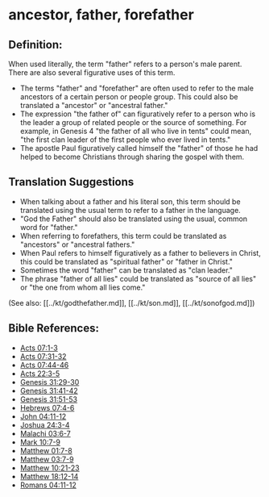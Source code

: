 # ancestor, father, forefather #

## Definition: ##

When used literally, the term "father" refers to a person's male parent. There are also several figurative uses of this term.

* The terms "father" and "forefather" are often used to refer to the male ancestors of a certain person or people group. This could also be translated a "ancestor" or "ancestral father."
* The expression "the father of" can figuratively refer to a person who is the leader a group of related people or the source of something. For example, in Genesis 4 "the father of all who live in tents" could mean, "the first clan leader of the first people who ever lived in tents."
* The apostle Paul figuratively called himself the "father" of those he had helped to become Christians through sharing the gospel with them. 

## Translation Suggestions ##

* When talking about a father and his literal son, this term should be translated using the usual term to refer to a father in the language.
* "God the Father" should also be translated using the usual, common word for "father."
* When referring to forefathers, this term could be translated as "ancestors" or "ancestral fathers."
* When Paul refers to himself figuratively as a father to believers in Christ, this could be translated as "spiritual father" or "father in Christ."
* Sometimes the word "father" can be translated as "clan leader."
* The phrase "father of all lies" could be translated as "source of all lies" or "the one from whom all lies come."

(See also: [[../kt/godthefather.md]], [[../kt/son.md]], [[../kt/sonofgod.md]])

## Bible References: ##

* [Acts 07:1-3](en/tn/act/help/07/01)
* [Acts 07:31-32](en/tn/act/help/07/31)
* [Acts 07:44-46](en/tn/act/help/07/44)
* [Acts 22:3-5](en/tn/act/help/22/03)
* [Genesis 31:29-30](en/tn/gen/help/31/29)
* [Genesis 31:41-42](en/tn/gen/help/31/41)
* [Genesis 31:51-53](en/tn/gen/help/31/51)
* [Hebrews 07:4-6](en/tn/heb/help/07/04)
* [John 04:11-12](en/tn/jhn/help/04/11)
* [Joshua 24:3-4](en/tn/jos/help/24/03)
* [Malachi 03:6-7](en/tn/mal/help/03/06)
* [Mark 10:7-9](en/tn/mrk/help/10/07)
* [Matthew 01:7-8](en/tn/mat/help/01/07)
* [Matthew 03:7-9](en/tn/mat/help/03/07)
* [Matthew 10:21-23](en/tn/mat/help/10/21)
* [Matthew 18:12-14](en/tn/mat/help/18/12)
* [Romans 04:11-12](en/tn/rom/help/04/11)